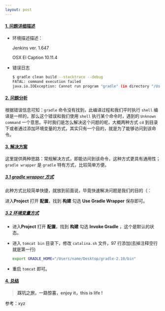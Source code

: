 ```yaml
---
layout: post 
---
```


#### [1. 问题详细描述](1)

- 环境描述描述：

  Jenkins ver. 1.647

  OSX EI Caption 10.11.4

- 错误日志

  ```sh
  $ gradle clean build --stacktrace --debug
  FATAL: command execution failed
  java.io.IOException: Cannot run program "gradle" (in directory "/Users/name/.jenkins/workspace/app"): error=2, No such file or directory
  ```



#### [2. 问题分析](2)

根据错误信息可知：`gradle` 命令没有找到，此编译过程和我们平时执行 `shell` 编译是一样的，那么这个错误和我们使用 `shell` 执行某个命令时，遇到的 `Unknown command` 一个意思。平时我们是怎么解决这个问题的呢，大概两种方式 `cd` 到目录下或者通过添加环境变量的方式，其实只有一个目的，就是为了能够访问到该命令。



#### [3. 解决方案](3)

这里提供两种思路：常规解决方式，即能访问到该命令，这种方式更具有通用性； `gradle wrapper` 是 `gradle` 特有方式，比较简单方便。



##### [3.1 gradle wrapper 方式](#3.1)

此种方式比较简单快捷，就放到前面说，毕竟快速解决问题是我们的目的（：

进入**Project** 打开 **配置**，找到 **构建** 勾选 **Use Gradle Wrapper** 保存即可。



##### [3.2 环境变量方式](#3.2)

- 进入**Project** 打开 **配置**，找到 **构建** 勾选 **Invoke Gradle** ，这个是默认的状态。


- 进入 `tomcat bin` 目录下，修改 `catalina.sh` 文件，97 行添加(去掉注释空行就是第一行)

  ```sh
  export GRADLE_HOME="/Users/name/Desktop/gradle-2.10/bin"
  ```


- 重启 `tomcat` 即可。



#### [4. 总结](4)



> **踩坑之旅，一路惊喜，enjoy it，this is life !**



参考：xyz